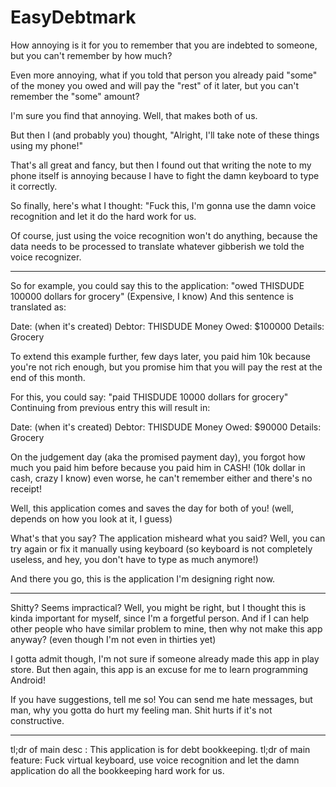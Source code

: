 EasyDebtmark
============

How annoying is it for you to remember that you are indebted to someone, but you can't remember by how much?

Even more annoying, what if you told that person you already paid "some" of the money you owed and will pay the "rest" of it later, but you can't remember the "some" amount?

I'm sure you find that annoying. Well, that makes both of us.

But then I (and probably you) thought, "Alright, I'll take note of these things using my phone!"

That's all great and fancy, but then  I found out that writing the note to my phone itself is annoying because I have to fight the damn keyboard to type it correctly.

So finally, here's what I thought: "Fuck this, I'm gonna use the damn voice recognition and let it do the hard work for us.

Of course, just using the voice recognition won't do anything, because the data needs to be processed to translate whatever gibberish we told the voice recognizer.

------------------------------------------------------------------------------------------------------

So for example, you could say this to the application: "owed THISDUDE 100000 dollars for grocery" (Expensive, I know)
And this sentence is translated as:

Date: (when it's created)
Debtor: THISDUDE
Money Owed: $100000
Details: Grocery

To extend this example further, few days later, you paid him 10k because you're not rich enough, but you promise him that you will pay the rest at the end of this month.

For this, you could say: "paid THISDUDE 10000 dollars for grocery"
Continuing from previous entry this will result in:

Date: (when it's created)
Debtor: THISDUDE
Money Owed: $90000
Details: Grocery

On the judgement day (aka the promised payment day), you forgot how much you paid him before because you paid him in CASH! (10k dollar in cash, crazy I know) even worse, he can't remember either and there's no receipt!

Well, this application comes and saves the day for both of you! (well, depends on how you look at it, I guess)

What's that you say? The application misheard what you said? Well, you can try again or fix it manually using keyboard (so keyboard is not completely useless, and hey, you don't have to type as much anymore!)

And there you go, this is the application I'm designing right now.

------------------------------------------------------------------------------------------------------

Shitty? Seems impractical? Well, you might be right, but I thought this is kinda important for myself, since I'm a forgetful person. And if I can help other people who have similar problem to mine, then why not make this app anyway? (even though I'm not even in thirties yet)

I gotta admit though, I'm not sure if someone already made this app in play store.
But then again, this app is an excuse for me to learn programming Android!

If you have suggestions, tell me so!
You can send me hate messages, but man, why you gotta do hurt my feeling man. Shit hurts if it's not constructive.

------------------------------------------------------------------------------------------------------

tl;dr of main desc : This application is for debt bookkeeping.
tl;dr of main feature: Fuck virtual keyboard, use voice recognition and let the damn application do all the bookkeeping hard work for us.
